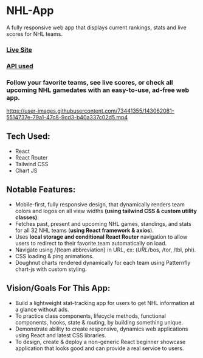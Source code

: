 # NHL-App

A fully responsive web app that displays current rankings, stats and live scores for NHL teams.

### **[Live Site](https://trusting-brahmagupta-a5fc11.netlify.app/)**
### [API used](https://github.com/dword4/nhlapi)

### Follow your favorite teams, see live scores, or check all upcoming NHL gamedates with an easy-to-use, ad-free web app.

https://user-images.githubusercontent.com/73441355/143062081-5514737e-79a1-47c8-9cd3-b40a337c02d5.mp4

## Tech Used:
- React
- React Router
- Tailwind CSS
- Chart JS

## Notable Features:
* Mobile-first, fully responsive design, that dynamically renders team colors and logos on all view widths **(using tailwind CSS & custom utility classes)**.
* Fetches past, present and upcoming NHL games, standings, and stats for all 32 NHL teams (**using React framework & axios**).
* Uses **local storage and conditional React Router** navigation to allow users to redirect to their favorite team automatically on load.
* Navigate using /{team abbreviation} in URL, ex: (*URL*/bos, /tor, /tbl, phi).
* CSS loading & ping animations.
* Doughnut charts rendered dynamically for each team using Patternfly chart-js with custom styling. 

## Vision/Goals For This App:
* Build a lightweight stat-tracking app for users to get NHL information at a glance without ads.
* To practice class components, lifecycle methods, functional components, hooks, state & routing, by building something unique.
* Demonstrate ability to create responsive, dynamics web applications using React and latest CSS libraries. 
* To design, create & deploy a non-generic React beginner showcase application that looks good and can provide a real service to users.
